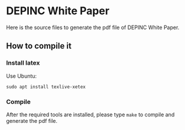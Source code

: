 # DEPINC White Paper

Here is the source files to generate the pdf file of DEPINC White Paper.

## How to compile it

### Install latex

Use Ubuntu:

`sudo apt install texlive-xetex`

### Compile

After the required tools are installed, please type `make` to compile and generate the pdf file.
